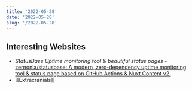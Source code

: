 ```yaml
---
title: '2022-05-28'
date: '2022-05-28'
slug: '/2022-05-28'
---
```


## Interesting Websites

- _StatusBase Uptime monitoring tool & beautiful status pages_ - [zernonia/statusbase: A modern, zero-dependency uptime monitoring tool & status page based on GitHub Actions & Nuxt Content v2.](https://github.com/zernonia/statusbase)
- [[Extracranials]]
